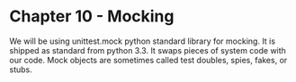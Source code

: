 # Chapter 10 - Mocking

We will be using unittest.mock python standard library for mocking. It is shipped as standard from python 3.3. It swaps pieces of system code with our code. Mock objects are sometimes called test doubles, spies, fakes, or stubs.
